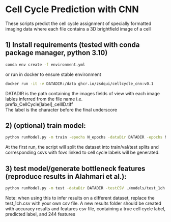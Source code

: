 # Cell Cycle Prediction with CNN
These scripts predict the cell cycle assignment of specially formatted imaging data where each file contains a 3D brightfield image of a cell  

## 1) Install requirements (tested with conda package manager, python 3.10)
```bash
conda env create -f environment.yml
```
or run in docker to ensure stable environment
```bash
docker run -it -v DATADIR:/data ghcr.io/zsdqui/cellcycle_cnn:v0.1
```
DATADIR is the path containing the images fields of view with each image lables inferred from the file name i.e.  
prefix_CellCycle[label]_cellID.tiff  
The label is the character before the final underscore  

## 2) (optional) train model:
```bash
python runModel.py -m train -epochs N_epochs -dataDir DATADIR -epochs NUM_EPOCHS -arch [custom_cnn/custom_resnet] -exp EXP_NAME
```
At the first run, the script will split the dataset into train/val/test splits and corresponding csvs with fovs linked to cell cycle labels will be generated.    

## 3) test model/generate bottleneck features (reproduce results in Alahmari et al.):
```bash
python runModel.py -m test -dataDir DATADIR -testCSV ./models/test_1ch.csv -arch custom_cnn -exp CNN_exp1_merged_data_ch1
```
Note: when using this to infer results on a different dataset, replace the test_1ch.csv with your own csv file.
A new results folder should be created with accuracy results and features csv file, containing a true cell cycle label, predicted label, and 244 features

